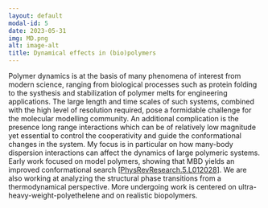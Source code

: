 ```yaml
---
layout: default
modal-id: 5
date: 2023-05-31
img: MD.png
alt: image-alt
title: Dynamical effects in (bio)polymers
---
```

Polymer dynamics is at the basis of many phenomena of interest from modern science, ranging from biological processes such as protein folding to the systhesis and stabilization of polymer melts for engineering applications. The large length and time scales of such systems, combined with the high level of resolution required, pose a formidable challenge for the molecular modelling community. An additional complication is the presence long range interactions which can be of relatively low magnitude yet essential to control the cooperativity and guide the conformational changes in the system.
My focus is in particular on how many-body dispersion interactions can affect the dynamics of large polymeric systems. Early work focused on model polymers, showing that MBD yields an improved conformational search [[PhysRevResearch.5.L012028](https://journals.aps.org/prb/abstract/10.1103/PhysRevB.100.214434)]. We are also working at analyzing the structural phase transitions from a thermodynamical perspective.
More undergoing work is centered on ultra-heavy-weight-polyethelene and on realistic biopolymers.